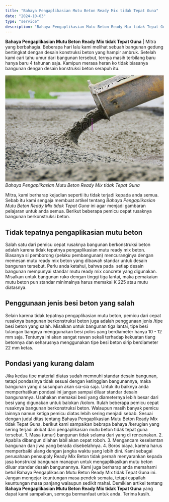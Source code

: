 ```yaml
---
title: "Bahaya Pengaplikasian Mutu Beton Ready Mix tidak Tepat Guna"
date: "2024-10-03"
type: "service"
description: "Bahaya Pengaplikasian Mutu Beton Ready Mix tidak Tepat Guna. Kami sebagai perusahaan pensupply Ready Mix Beton tidak pernah menyarankan kepada jasa konstruks..."
---
```


**Bahaya Pengaplikasian Mutu Beton Ready Mix tidak Tepat Guna** | Mitra yang berbahagia. Beberapa hari lalu kami melihat sebuah bangunan gedung bertingkat dengan desain konstruksi beton yang hampir ambruk. Setelah kami cari tahu umur dari bangunan tersebut, ternya masih terbilang baru hanya baru 4 tahunan saja. Kamipun merasa heran ko tidak biasanya bangunan dengan desain konstruksi beton serapuh itu.

![Pengerjaan Cor Beton Yang Tepat](/images/blog/campuran-beton.jpg)
*Bahaya Pengaplikasian Mutu Beton Ready Mix tidak Tepat Guna*

Mitra, kami berharap kejadian seperti itu tidak terjadi kepada anda semua. Sebab itu kami sengaja membuat artikel tentang _Bahaya Pengaplikasian Mutu Beton Ready Mix tidak Tepat Guna_ ini agar menjadi gambaran pelajaran untuk anda semua. Berikut beberapa pemicu cepat rusaknya bangunan berkonstruksi beton.

 ## Tidak tepatnya pengaplikasian mutu beton
    
Salah satu dari pemicu cepat rusaknya bangunan berkonstruksi beton adalah karena tidak tepatnya pengaplikasian mutu ready mix beton. Biasanya si pemborong (pelaku pembangunan) mencuranginya dengan memesan mutu ready mix beton yang dibawah standar untuk desain bangunan tersebut. Perlu anda ketahui, bahwa pada  setiap desain bangunan mempunyai standar mutu ready mix concrete yang digunakan. Misalkan untuk bangunan ruko dengan tinggi tiga lantai, maka pemakaian mutu beton pun standar minimalnya harus memakai K 225 atau mutu diatasnya.

 ## Penggunaan jenis besi beton yang salah
    
Selain karena tidak tepatnya pengaplikasian mutu beton, pemicu dari cepat rusaknya bangunan berkonstruksi beton juga adalah penggunaan jenis /tipe besi beton yang salah. Misalkan untuk bangunan tiga lantai, tipe besi tulangan tiangnya menggunakan besi polos yang berdiameter hanya 10 - 12 mm saja. Tentunya ini akan sangat rawan sekali terhadap kekuatan tiang betonnya dan seharusnya menggunakan tipe besi beton sirip berdiameter 22 mm ketas.

 ## Pondasi yang kurang dalam
    
Jika kedua tipe material diatas sudah memnuhi standar desain bangunan, tetapi pondasinya tidak sesuai dengan ketinggian bangunannya, maka bangunan yang disusunpun akan sia-sia saja. Untuk itu baiknya anda memperhatikan pondasi ini jangan sampai diluar standar desain bangunannya. Usahakan memakai besi yang diameternya lebih besar dari besi yang digunakan untuk balokan /kolom.
Itulah beberapa pemicu cepat rusaknya bangunan berkonstruksi beton. Walaupun masih banyak pemicu lainnya namun ketiga pemicu diatas lebih sering menjadi sebab.
Sesuai dengan judul ditas tentang Bahaya Pengaplikasian Mutu Beton Ready Mix tidak Tepat Guna, berikut kami sampaikan bebrapa bahaya /kerugian yang sering terjadi akibat dari pengaplikasian mutu beton tidak tepat guna tersebut.
1\. Masa (umur) bangunan tidak selama dari yang di rencanakan.
2\. Apabila dibangun dilahan labil akan cepat roboh.
3\. Mengancam keselamtan bangunan dan jiwa yang berada disebelahnya.
4\. Boros biaya, karena harus memperbaiki ulang dengan jangka waktu yang lebih dini.
Kami sebagai perusahaan pensupply Ready Mix Beton tidak pernah menyarankan kepada jasa konstruksi bangunan manapun untuk mengaplikasikan mutu beton diluar standar desain bangunannya. Kami juga berharap anda memahami betul Bahaya Pengaplikasian Mutu Beton Ready Mix tidak Tepat Guna ini. Jangan mengejar keuntungan masa pendek semata, tetapi capailah keuntungan masa panjang walaupun sedikit mahal. Demikian artikel tentang **Bahaya Pengaplikasian Mutu Beton Ready Mix tidak Tepat Guna** yang dapat kami sampaikan, semoga bermanfaat untuk anda. Terima kasih.
